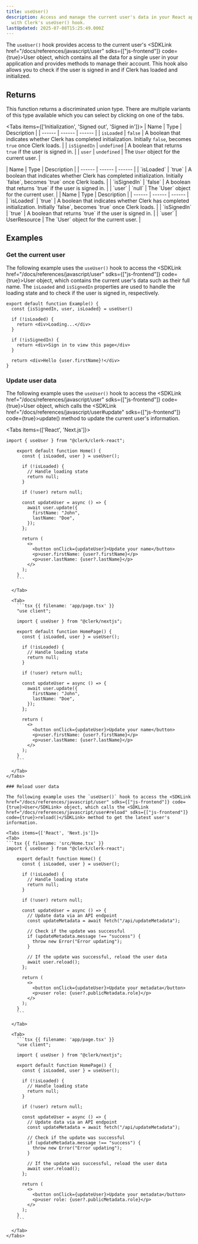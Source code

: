 ```yaml
---
title: useUser()
description: Access and manage the current user's data in your React application
  with Clerk's useUser() hook.
lastUpdated: 2025-07-08T15:25:49.000Z
---
```


The `useUser()` hook provides access to the current user's <SDKLink href="/docs/references/javascript/user" sdks={["js-frontend"]} code={true}>User</SDKLink> object, which contains all the data for a single user in your application and provides methods to manage their account. This hook also allows you to check if the user is signed in and if Clerk has loaded and initialized.

## Returns

This function returns a discriminated union type. There are multiple variants of this type available which you can select by clicking on one of the tabs.

<Tabs items={['Initialization', 'Signed out', 'Signed in']}>
<Tab>
| Name | Type | Description |
| ------ | ------ | ------ |
| `isLoaded` | `false` | A boolean that indicates whether Clerk has completed initialization. Initially `false`, becomes `true` once Clerk loads. |
| `isSignedIn` | `undefined` | A boolean that returns `true` if the user is signed in. |
| `user` | `undefined` | The `User` object for the current user. |
</Tab>

  <Tab>
    | Name | Type | Description |
    | ------ | ------ | ------ |
    | `isLoaded` | `true` | A boolean that indicates whether Clerk has completed initialization. Initially `false`, becomes `true` once Clerk loads. |
    | `isSignedIn` | `false` | A boolean that returns `true` if the user is signed in. |
    | `user` | `null` | The `User` object for the current user. |
  </Tab>

  <Tab>
    | Name | Type | Description |
    | ------ | ------ | ------ |
    | `isLoaded` | `true` | A boolean that indicates whether Clerk has completed initialization. Initially `false`, becomes `true` once Clerk loads. |
    | `isSignedIn` | `true` | A boolean that returns `true` if the user is signed in. |
    | `user` | <SDKLink href="/docs/references/javascript/user" sdks={["js-frontend"]} code={true}>UserResource</SDKLink> | The `User` object for the current user. |
  </Tab>
</Tabs>

## Examples

### Get the current user

The following example uses the `useUser()` hook to access the <SDKLink href="/docs/references/javascript/user" sdks={["js-frontend"]} code={true}>User</SDKLink> object, which contains the current user's data such as their full name. The `isLoaded` and `isSignedIn` properties are used to handle the loading state and to check if the user is signed in, respectively.

```tsx {{ filename: 'src/Example.tsx' }}
export default function Example() {
  const {isSignedIn, user, isLoaded} = useUser()

  if (!isLoaded) {
    return <div>Loading...</div>
  }

  if (!isSignedIn) {
    return <div>Sign in to view this page</div>
  }

  return <div>Hello {user.firstName}!</div>
}
```

### Update user data

The following example uses the `useUser()` hook to access the <SDKLink href="/docs/references/javascript/user" sdks={["js-frontend"]} code={true}>User</SDKLink> object, which calls the <SDKLink href="/docs/references/javascript/user#update" sdks={["js-frontend"]} code={true}>update()</SDKLink> method to update the current user's information.

<Tabs items={['React', 'Next.js']}>
<Tab>

````tsx {{ filename: 'src/Home.tsx' }}
import { useUser } from "@clerk/clerk-react";

    export default function Home() {
      const { isLoaded, user } = useUser();

      if (!isLoaded) {
        // Handle loading state
        return null;
      }

      if (!user) return null;

      const updateUser = async () => {
        await user.update({
          firstName: "John",
          lastName: "Doe",
        });
      };

      return (
        <>
          <button onClick={updateUser}>Update your name</button>
          <p>user.firstName: {user?.firstName}</p>
          <p>user.lastName: {user?.lastName}</p>
        </>
      );
    }
    ```

  </Tab>

  <Tab>
    ```tsx {{ filename: 'app/page.tsx' }}
    "use client";

    import { useUser } from "@clerk/nextjs";

    export default function HomePage() {
      const { isLoaded, user } = useUser();

      if (!isLoaded) {
        // Handle loading state
        return null;
      }

      if (!user) return null;

      const updateUser = async () => {
        await user.update({
          firstName: "John",
          lastName: "Doe",
        });
      };

      return (
        <>
          <button onClick={updateUser}>Update your name</button>
          <p>user.firstName: {user?.firstName}</p>
          <p>user.lastName: {user?.lastName}</p>
        </>
      );
    }
    ```

  </Tab>
</Tabs>

### Reload user data

The following example uses the `useUser()` hook to access the <SDKLink href="/docs/references/javascript/user" sdks={["js-frontend"]} code={true}>User</SDKLink> object, which calls the <SDKLink href="/docs/references/javascript/user#reload" sdks={["js-frontend"]} code={true}>reload()</SDKLink> method to get the latest user's information.

<Tabs items={['React', 'Next.js']}>
<Tab>
```tsx {{ filename: 'src/Home.tsx' }}
import { useUser } from "@clerk/clerk-react";

    export default function Home() {
      const { isLoaded, user } = useUser();

      if (!isLoaded) {
        // Handle loading state
        return null;
      }

      if (!user) return null;

      const updateUser = async () => {
        // Update data via an API endpoint
        const updateMetadata = await fetch("/api/updateMetadata");

        // Check if the update was successful
        if (updateMetadata.message !== "success") {
          throw new Error("Error updating");
        }

        // If the update was successful, reload the user data
        await user.reload();
      };

      return (
        <>
          <button onClick={updateUser}>Update your metadata</button>
          <p>user role: {user?.publicMetadata.role}</p>
        </>
      );
    }
    ```

  </Tab>

  <Tab>
    ```tsx {{ filename: 'app/page.tsx' }}
    "use client";

    import { useUser } from "@clerk/nextjs";

    export default function HomePage() {
      const { isLoaded, user } = useUser();

      if (!isLoaded) {
        // Handle loading state
        return null;
      }

      if (!user) return null;

      const updateUser = async () => {
        // Update data via an API endpoint
        const updateMetadata = await fetch("/api/updateMetadata");

        // Check if the update was successful
        if (updateMetadata.message !== "success") {
          throw new Error("Error updating");
        }

        // If the update was successful, reload the user data
        await user.reload();
      };

      return (
        <>
          <button onClick={updateUser}>Update your metadata</button>
          <p>user role: {user?.publicMetadata.role}</p>
        </>
      );
    }
    ```

  </Tab>
</Tabs>

````
